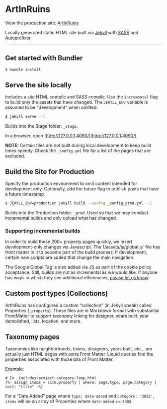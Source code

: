 ArtInRuins
==========

View the production site: [ArtInRuins](//artinruins.com)

Locally generated static HTML site built via [Jekyll](//jekyllrb.com/) with 
[SASS](//sass-lang.com/) and [Autoprefixer](//github.com/vwochnik/jekyll-autoprefixer).

***

## Get started with Bundler

```bash
$ bundle install
```

## Serve the site locally

Includes a site HTML compile and SASS compile. Use the `incremental` flag to build 
only the assets that have changed. The `JEKYLL_ENV` variable is assumed to be 
"development" when omitted. 

```bash
$ jekyll serve --I
```

Builds into the Stage folder: `_stage`.

In a browser, open [http://127.0.0.1:4090/](http://127.0.0.1:4090/)

**NOTE:** Certain files are not built during local development to keep build times 
speedy. Check the `_config.yml` file for a list of the pages that are excluded.


## Build the Site for Production

Specify the production environment to omit content intended for development only. 
Optionally, add the future flag to publish posts that have a future timestamp. 

```bash
$ JEKYLL_ENV=production jekyll build --config _config_prod.yml --I
```

Builds into the Production folder: `_prod`. Used so that we may conduct incremental 
builds and only upload what has changed. 

### Supporting incremental builds

In order to build these 200+ property pages quickly, we insert development-only changes
via Javascript. The 1/assets/js/global.js` file has front matter in it to become part 
of the build process. If development, certain new scripts are added that change the 
main navigation. 

The Google Global Tag is also added via JS as part of the cookie policy acceptance.
Still, builds are not as incremental as we would like. If anyone has ways in which they
see additional efficiencies, [please let us know](mailto:info@artinruins.com). 


## Custom post types (Collections)

ArtInRuins has configured a custom “collection” (in Jekyll speak) called Properties 
(`_property`). These files are in Markdown format with substantial FrontMatter to 
support taxonomy linking for designer, years built, year demolished, lists, location, 
and more. 


## Taxonomy pages

Taxonomies like neighborhoods, towns, designers, years built, etc… are actually 
just HTML pages with extra Front Matter. Liquid queries find the properties associated 
with those bits of Front Matter.

Example: 
```
# In _includes/project-category-loop.html
{%- assign items = site.property | where: page.type, page.category | sort: "title" -%}
```

For a “Date Added” page where `type: date-added` and `category: '2002'`, 
`items` will be an array of Properties where `date-added` == `2002`. 
